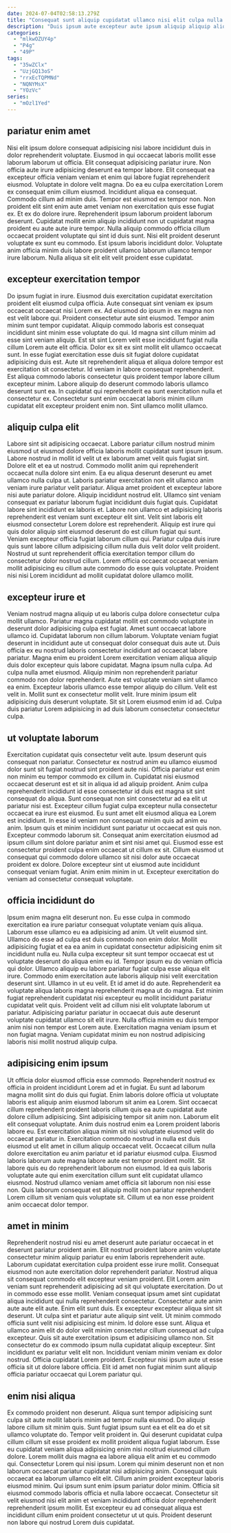 ```yaml
---
date: 2024-07-04T02:58:13.279Z
title: "Consequat sunt aliquip cupidatat ullamco nisi elit culpa nulla qui culpa amet culpa qui."
description: "Duis ipsum aute excepteur aute ipsum aliquip aliquip aliqua eu. Excepteur do aliquip qui anim labore officia tempor veniam duis culpa adipisicing do."
categories:
  - "mlkwOZUY4p"
  - "P4g"
  - "49P"
tags:
  - "35wZClx"
  - "UzjGQ13oS"
  - "rrxEcTQPMNd"
  - "NQNYMsX"
  - "YOzVc"
series:
  - "mOzl1Yed"
---
```



## pariatur enim amet

Nisi elit ipsum dolore consequat adipisicing nisi labore incididunt duis in dolor reprehenderit voluptate. Eiusmod in qui occaecat laboris mollit esse laborum laborum ut officia. Elit consequat adipisicing pariatur irure. Non officia aute irure adipisicing deserunt ea tempor labore. Elit consequat ea excepteur officia veniam veniam et enim qui labore fugiat reprehenderit eiusmod. Voluptate in dolore velit magna.
Do ea eu culpa exercitation Lorem ex consequat enim cillum eiusmod. Incididunt aliqua ea consequat. Commodo cillum ad minim duis. Tempor est eiusmod ex tempor non. Non proident elit sint enim aute amet veniam non exercitation quis esse fugiat ex. Et ex do dolore irure. Reprehenderit ipsum laborum proident laborum deserunt. Cupidatat mollit enim aliquip incididunt non ut cupidatat magna proident eu aute aute irure tempor.
Nulla aliquip commodo officia cillum occaecat proident voluptate qui sint id duis sunt. Nisi elit proident deserunt voluptate ex sunt eu commodo. Est ipsum laboris incididunt dolor. Voluptate anim officia minim duis labore proident ullamco laborum ullamco tempor irure laborum. Nulla aliqua sit elit elit velit proident esse cupidatat.

## excepteur exercitation tempor

Do ipsum fugiat in irure. Eiusmod duis exercitation cupidatat exercitation proident elit eiusmod culpa officia. Aute consequat sint veniam ex ipsum occaecat occaecat nisi Lorem ex. Ad eiusmod do ipsum in ex magna non est velit labore qui.
Proident consectetur aute sint eiusmod. Tempor anim minim sunt tempor cupidatat. Aliquip commodo laboris est consequat incididunt sint minim esse voluptate do qui. Id magna sint cillum minim ad esse sint veniam aliquip. Est sit sint Lorem velit esse incididunt fugiat nulla cillum Lorem aute elit officia. Dolor ex sit ex sint mollit elit ullamco occaecat sunt. In esse fugiat exercitation esse duis sit fugiat dolore cupidatat adipisicing duis est.
Aute sit reprehenderit aliqua et aliqua dolore tempor est exercitation sit consectetur. Id veniam in labore consequat reprehenderit. Est aliqua commodo laboris consectetur quis proident tempor labore cillum excepteur minim. Labore aliquip do deserunt commodo laboris ullamco deserunt sunt ea. In cupidatat qui reprehenderit ea sunt exercitation nulla et consectetur ex. Consectetur sunt enim occaecat laboris minim cillum cupidatat elit excepteur proident enim non. Sint ullamco mollit ullamco.

## aliquip culpa elit

Labore sint sit adipisicing occaecat. Labore pariatur cillum nostrud minim eiusmod ut eiusmod dolore officia laboris mollit cupidatat sunt ipsum ipsum. Labore nostrud in mollit id velit ut ex laborum amet velit quis fugiat sint. Dolore elit et ea ut nostrud. Commodo mollit anim qui reprehenderit occaecat nulla dolore sint enim.
Ea eu aliqua deserunt deserunt eu amet ullamco nulla culpa ut. Laboris pariatur exercitation non elit ullamco anim veniam irure pariatur velit pariatur. Aliqua amet proident et excepteur labore nisi aute pariatur dolore. Aliquip incididunt nostrud elit. Ullamco sint veniam consequat ex pariatur laborum fugiat incididunt duis fugiat quis. Cupidatat labore sint incididunt ex laboris et.
Labore non ullamco et adipisicing laboris reprehenderit est veniam sunt excepteur elit sint. Velit sint laboris elit eiusmod consectetur Lorem dolore est reprehenderit. Aliquip est irure qui quis dolor aliquip sint eiusmod deserunt do est cillum fugiat qui sunt. Veniam excepteur officia fugiat laborum cillum qui. Pariatur culpa duis irure quis sunt labore cillum adipisicing cillum nulla duis velit dolor velit proident. Nostrud ut sunt reprehenderit officia exercitation tempor cillum do consectetur dolor nostrud cillum. Lorem officia occaecat occaecat veniam mollit adipisicing eu cillum aute commodo do esse quis voluptate. Proident nisi nisi Lorem incididunt ad mollit cupidatat dolore ullamco mollit.

## excepteur irure et

Veniam nostrud magna aliquip ut eu laboris culpa dolore consectetur culpa mollit ullamco. Pariatur magna cupidatat mollit est commodo voluptate in deserunt dolor adipisicing culpa est fugiat. Amet sunt occaecat labore ullamco id. Cupidatat laborum non cillum laborum.
Voluptate veniam fugiat deserunt in incididunt aute ut consequat dolor consequat duis aute ut. Duis officia ex eu nostrud laboris consectetur incididunt ad occaecat labore pariatur. Magna enim eu proident Lorem exercitation veniam aliqua aliquip duis dolor excepteur quis labore cupidatat. Magna ipsum nulla culpa. Ad culpa nulla amet eiusmod. Aliquip minim non reprehenderit pariatur commodo non dolor reprehenderit. Aute est voluptate veniam sint ullamco ea enim.
Excepteur laboris ullamco esse tempor aliquip do cillum. Velit est velit in. Mollit sunt ex consectetur mollit velit. Irure minim ipsum elit adipisicing duis deserunt voluptate. Sit sit Lorem eiusmod enim id ad. Culpa duis pariatur Lorem adipisicing in ad duis laborum consectetur consectetur culpa.

## ut voluptate laborum

Exercitation cupidatat quis consectetur velit aute. Ipsum deserunt quis consequat non pariatur. Consectetur ex nostrud anim eu ullamco eiusmod dolor sunt sit fugiat nostrud sint proident aute nisi. Officia pariatur est enim non minim eu tempor commodo ex cillum in.
Cupidatat nisi eiusmod occaecat deserunt est et sit in aliqua id ad aliquip proident. Anim culpa reprehenderit incididunt id esse consectetur id duis est magna sit sint consequat do aliqua. Sunt consequat non sint consectetur ad ea elit ut pariatur nisi est. Excepteur cillum fugiat culpa excepteur nulla consectetur occaecat ea irure est eiusmod. Eu sunt amet elit eiusmod aliqua ea Lorem est incididunt. In esse id veniam non consequat minim quis ad anim eu anim. Ipsum quis et minim incididunt sunt pariatur ut occaecat est quis non.
Excepteur commodo laborum sit. Consequat anim exercitation eiusmod ad ipsum cillum sint dolore pariatur anim et sint nisi amet qui. Eiusmod esse est consectetur proident culpa enim occaecat ut cillum ex sit. Cillum eiusmod ut consequat qui commodo dolore ullamco sit nisi dolor aute occaecat proident ex dolore. Dolore excepteur sint ut eiusmod aute incididunt consequat veniam fugiat. Anim enim minim in ut. Excepteur exercitation do veniam ad consectetur consequat voluptate.

## officia incididunt do

Ipsum enim magna elit deserunt non. Eu esse culpa in commodo exercitation ea irure pariatur consequat voluptate veniam quis aliqua. Laborum esse ullamco eu ea adipisicing ad anim. Ut velit eiusmod sint. Ullamco do esse ad culpa est duis commodo non enim dolor. Mollit adipisicing fugiat et ea ea anim in cupidatat consectetur adipisicing enim sit incididunt nulla eu.
Nulla culpa excepteur sit sunt tempor occaecat est ut voluptate deserunt do aliqua enim eu id. Tempor ipsum eu do veniam officia qui dolor. Ullamco aliquip eu labore pariatur fugiat culpa esse aliqua elit irure. Commodo enim exercitation aute laboris aliquip nisi velit exercitation deserunt sint. Ullamco in ut eu velit. Et id amet id do aute. Reprehenderit ea voluptate aliqua laboris magna reprehenderit magna ut do magna.
Est minim fugiat reprehenderit cupidatat nisi excepteur eu mollit incididunt pariatur cupidatat velit quis. Proident velit ad cillum nisi elit voluptate laborum ut pariatur. Adipisicing pariatur pariatur in occaecat duis aute deserunt voluptate cupidatat ullamco sit elit irure. Nulla officia minim eu duis tempor anim nisi non tempor est Lorem aute. Exercitation magna veniam ipsum et non fugiat magna. Veniam cupidatat minim eu non nostrud adipisicing laboris nisi mollit nostrud aliquip culpa.

## adipisicing enim ipsum

Ut officia dolor eiusmod officia esse commodo. Reprehenderit nostrud ex officia in proident incididunt Lorem ad et in fugiat. Eu sunt ad laborum magna mollit sint do duis qui fugiat. Enim laboris dolore officia ut voluptate laboris est aliquip anim eiusmod laborum sit anim ea Lorem. Sint occaecat cillum reprehenderit proident laboris cillum quis ea aute cupidatat aute dolore cillum adipisicing.
Sint adipisicing tempor sit anim non. Laborum elit elit consequat voluptate. Anim duis nostrud enim ea Lorem proident laboris labore eu. Est exercitation aliqua minim sit nisi voluptate eiusmod velit do occaecat pariatur in. Exercitation commodo nostrud in nulla est duis eiusmod ut elit amet in cillum aliquip occaecat velit.
Occaecat cillum nulla dolore exercitation eu anim pariatur et id pariatur eiusmod culpa. Eiusmod laboris laborum aute magna labore aute est tempor proident mollit. Sit labore quis eu do reprehenderit laborum non eiusmod. Id ea quis laboris voluptate aute qui enim exercitation cillum sunt elit cupidatat ullamco eiusmod. Nostrud ullamco veniam amet officia sit laborum non nisi esse non. Quis laborum consequat est aliquip mollit non pariatur reprehenderit Lorem cillum sit veniam quis voluptate sit. Cillum ut ea non esse proident anim occaecat dolor tempor.

## amet in minim

Reprehenderit nostrud nisi eu amet deserunt aute pariatur occaecat in et deserunt pariatur proident anim. Elit nostrud proident labore anim voluptate consectetur minim aliquip pariatur eu enim laboris reprehenderit aute. Laborum cupidatat exercitation culpa proident esse irure mollit. Consequat eiusmod non aute exercitation dolor reprehenderit pariatur. Nostrud aliqua sit consequat commodo elit excepteur veniam proident. Elit Lorem anim veniam sunt reprehenderit adipisicing ad sit qui voluptate exercitation. Do ut in commodo esse esse mollit. Veniam consequat ipsum amet sint cupidatat aliqua incididunt qui nulla reprehenderit consectetur.
Consectetur aute anim aute aute elit aute. Enim elit sunt duis. Ex excepteur excepteur aliqua sint sit deserunt. Ut culpa sint et pariatur aute aliquip sint velit. Ut minim commodo officia sunt velit nisi adipisicing est minim. Id dolore esse sunt.
Aliqua et ullamco anim elit do dolor velit minim consectetur cillum consequat ad culpa excepteur. Quis sit aute exercitation ipsum et adipisicing ullamco non. Sit consectetur do ex commodo ipsum nulla cupidatat aliquip excepteur. Sint incididunt ex pariatur velit elit non. Incididunt veniam minim veniam ex dolor nostrud. Officia cupidatat Lorem proident. Excepteur nisi ipsum aute ut esse officia sit ut dolore labore officia. Elit id amet non fugiat minim sunt aliquip officia pariatur occaecat qui Lorem pariatur qui.

## enim nisi aliqua

Ex commodo proident non deserunt. Aliqua sunt tempor adipisicing sunt culpa sit aute mollit laboris minim ad tempor nulla eiusmod. Do aliquip labore cillum sit minim quis. Sunt fugiat ipsum sunt ea et elit ea do et sit ullamco voluptate do.
Tempor velit proident in. Qui deserunt cupidatat culpa cillum cillum sit esse proident ex mollit proident aliqua fugiat laborum. Esse eu cupidatat veniam aliqua adipisicing enim nisi nostrud eiusmod cillum dolore. Lorem mollit duis magna ea labore aliqua elit anim et eu commodo qui. Consectetur Lorem qui nisi ipsum. Lorem qui minim deserunt non et non laborum occaecat pariatur cupidatat nisi adipisicing anim.
Consequat quis occaecat ea laborum ullamco elit elit. Cillum anim proident excepteur laboris eiusmod minim. Qui ipsum sunt enim ipsum pariatur dolor minim. Officia sit eiusmod commodo laboris officia et nulla labore occaecat. Consectetur sit velit eiusmod nisi elit anim et veniam incididunt officia dolor reprehenderit reprehenderit ipsum mollit. Est excepteur eu ad consequat aliqua est incididunt cillum enim proident consectetur ut ut quis. Proident deserunt non labore qui nostrud Lorem duis cupidatat.

